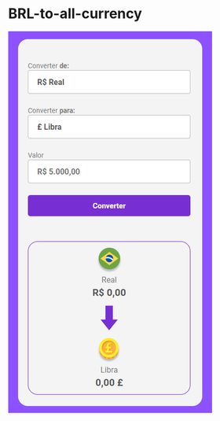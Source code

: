 # BRL-to-all-currency

<img src="https://github.com/ItaloBasilio/BRL-to-all-currency/blob/main/assets/currency_git.png?raw=true" />

